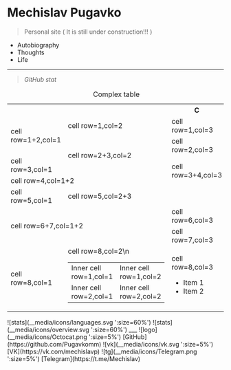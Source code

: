 <!-- _coverpage.md -->

<!--![logo](_media/icon.svg) --> 


# Mechislav Pugavko

> Personal site ( It is still under construction!!! )


- Autobiography
- Thoughts
- Life
___
> _GitHub stat_
<table>
<caption id="multi_row">Complex table</caption>
<tr><th>                      <th>        <th>C
<tr><td rowspan="2">cell row=1+2,col=1<td>cell row=1,col=2<td>cell row=1,col=3
<tr><td rowspan="2">cell row=2+3,col=2                    <td>cell row=2,col=3
<tr><td>cell row=3,col=1                                  <td rowspan="2">cell row=3+4,col=3
<tr><td colspan="2">cell row=4,col=1+2
<tr><td>cell row=5,col=1              <td colspan="2">cell row=5,col=2+3
<tr><td colspan="2" rowspan="2">cell row=6+7,col=1+2      <td>cell row=6,col=3
<tr>                                                      <td>cell row=7,col=3
<tr><td>cell row=8,col=1              <td>cell row=8,col=2\n
  <table>
    <tr><td>Inner cell row=1,col=1<td>Inner cell row=1,col=2
    <tr><td>Inner cell row=2,col=1<td>Inner cell row=2,col=2
  </table>
  <td>cell row=8,col=3
  <ul>
    <li>Item 1
    <li>Item 2
  </ul>
</table>
![stats](__media/icons/languages.svg ':size=60%') ![stats](__media/icons/overview.svg ':size=60%')
___
![logo](__media/icons/Octocat.png ':size=5%') [GitHub](https://github.com/Pugavkomm)
![vk](__media/icons/vk.svg ':size=5%') [VK](https://vk.com/mechislavp)
![tg](__media/icons/Telegram.png ':size=5%') [Telegram](https://t.me/Mechislav)
<!--- ![rg](__media/icons/rg.png ':size=5%') [RG](https://www.researchgate.net/profile/Mechislav-Pugavko)--->
